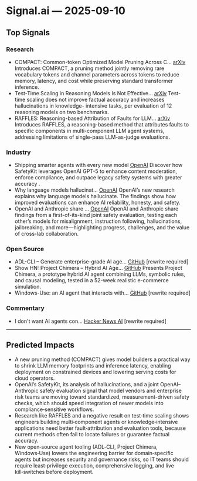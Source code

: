 # Signal.ai — 2025-09-10

## Top Signals

### Research
- COMPACT: Common-token Optimized Model Pruning Across C… [arXiv](http://arxiv.org/abs/2509.06836v1)
  Introduces COMPACT, a pruning method jointly removing rare vocabulary tokens and channel
  parameters across tokens to reduce memory, latency, and cost while preserving standard transformer
  inference.
- Test-Time Scaling in Reasoning Models Is Not Effective… [arXiv](http://arxiv.org/abs/2509.06861v1)
  Test-time scaling does not improve factual accuracy and increases hallucinations in knowledge-
  intensive tasks, per evaluation of 12 reasoning models on two benchmarks.
- RAFFLES: Reasoning-based Attribution of Faults for LLM… [arXiv](http://arxiv.org/abs/2509.06822v1)
  Introduces RAFFLES, a reasoning-based method that attributes faults to specific components in
  multi-component LLM agent systems, addressing limitations of single-pass LLM-as-judge evaluations.

### Industry
- Shipping smarter agents with every new model [OpenAI](https://openai.com/index/safetykit)
  Discover how SafetyKit leverages OpenAI GPT-5 to enhance content moderation, enforce compliance,
  and outpace legacy safety systems with greater accuracy .
- Why language models hallucinat… [OpenAI](https://openai.com/index/why-language-models-hallucinate)
  OpenAI’s new research explains why language models hallucinate. The findings show how improved
  evaluations can enhance AI reliability, honesty, and safety.
- OpenAI and Anthropic share … [OpenAI](https://openai.com/index/openai-anthropic-safety-evaluation)
  OpenAI and Anthropic share findings from a first-of-its-kind joint safety evaluation, testing each
  other’s models for misalignment, instruction following, hallucinations, jailbreaking, and
  more—highlighting progress, challenges, and the value of cross-lab collaboration.

### Open Source
- ADL-CLI – Generate enterprise-grade AI age… [GitHub](https://github.com/inference-gateway/adl-cli)
  [rewrite required]
- Show HN: Project Chimera – Hybrid AI Age… [GitHub](https://github.com/akarlaraytu/Project-Chimera)
  Presents Project Chimera, a prototype hybrid AI agent combining LLMs, symbolic rules, and causal
  modeling, tested in a 52-week realistic e-commerce simulation.
- Windows-Use: an AI agent that interacts with… [GitHub](https://github.com/CursorTouch/Windows-Use)
  [rewrite required]

### Commentary
- I don't want AI agents con… [Hacker News AI](https://sophiebits.com/2025/09/09/ai-agents-security)
  [rewrite required]

---

## Predicted Impacts
- A new pruning method (COMPACT) gives model builders a practical way to shrink LLM memory footprints and inference latency, enabling deployment on constrained devices and lowering serving costs for cloud operators.  
- OpenAI’s SafetyKit, its analysis of hallucinations, and a joint OpenAI–Anthropic safety evaluation signal that model vendors and enterprise risk teams are moving toward standardized, measurement-driven safety checks, which should speed integration of newer models into compliance‑sensitive workflows.  
- Research like RAFFLES and a negative result on test‑time scaling shows engineers building multi‑component agents or knowledge‑intensive applications need better fault‑attribution and evaluation tools, because current methods often fail to locate failures or guarantee factual accuracy.  
- New open‑source agent tooling (ADL‑CLI, Project Chimera, Windows‑Use) lowers the engineering barrier for domain‑specific agents but increases security and governance risks, so IT teams should require least‑privilege execution, comprehensive logging, and live kill‑switches before deployment.